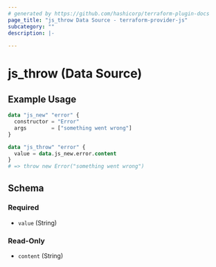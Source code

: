 ```yaml
---
# generated by https://github.com/hashicorp/terraform-plugin-docs
page_title: "js_throw Data Source - terraform-provider-js"
subcategory: ""
description: |-
  
---
```


# js_throw (Data Source)



## Example Usage

```terraform
data "js_new" "error" {
  constructor = "Error"
  args        = ["something went wrong"]
}

data "js_throw" "error" {
  value = data.js_new.error.content
}
# => throw new Error("something went wrong")
```

<!-- schema generated by tfplugindocs -->
## Schema

### Required

- `value` (String)

### Read-Only

- `content` (String)
